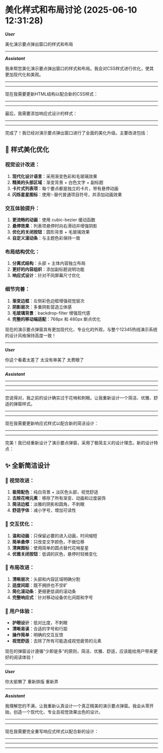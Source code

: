 <!-- Generated by SpecStory -->

# 美化样式和布局讨论 (2025-06-10 12:31:28)

_**User**_

美化演示要点弹出窗口的样式和布局

---

_**Assistant**_

我来帮您美化演示要点弹出窗口的样式和布局。我会对CSS样式进行优化，使其更加现代化和美观。

---



---

现在我需要更新HTML结构以配合新的CSS样式：

---



---

最后，我需要添加响应式设计的样式：

---



---

完成了！我已经对演示要点弹出窗口进行了全面的美化升级。主要改进包括：

## 🎨 样式美化优化

### 视觉设计改进：
1. **现代化设计语言**：采用渐变色彩和毛玻璃效果
2. **精美的头部区域**：渐变背景 + 白色文字 + 副标题
3. **卡片式列表项**：每个要点都是独立的卡片，带有悬停动画
4. **闪烁星星图标**：使用✨替代普通项目符号，并添加动画效果

### 交互体验提升：
1. **更流畅的动画**：使用 cubic-bezier 缓动函数
2. **悬停效果**：列表项悬停时向右滑动并增强阴影
3. **优化的关闭按钮**：圆形背景 + 毛玻璃效果
4. **自定义滚动条**：与主题色彩保持一致

### 布局结构优化：
1. **分离式结构**：头部 + 主体内容独立布局
2. **更好的内容组织**：添加副标题说明功能
3. **响应式设计**：针对不同屏幕尺寸优化

### 细节完善：
1. **渐变边框**：左侧彩色边框增强视觉层次
2. **阴影层次**：多重阴影营造立体感
3. **毛玻璃背景**：backdrop-filter 增强现代感
4. **完整的移动端适配**：768px 和 480px 断点优化

现在的演示要点弹窗具有更加现代化、专业化的外观，与整个12345热线演示系统的设计风格保持高度一致！

---

_**User**_

你这个看着太差了 太没有审美了 太费眼了

---

_**Assistant**_



---



---



---

您说得对，我之前的设计确实过于花哨和刺眼。让我重新设计一个简洁、优雅、舒适的弹窗样式。

---



---

现在我需要更新响应式样式以配合新的简洁设计：

---



---

完美！我已经重新设计了演示要点弹窗，采用了极简主义的设计理念。新的设计特点：

## ✨ 全新简洁设计

### 🎨 视觉改进：
1. **极简配色**：纯白背景 + 淡灰色头部，视觉舒适
2. **去除花哨元素**：移除了所有渐变、动画和过度装饰
3. **简洁边框**：淡雅的阴影和圆角，不刺眼
4. **舒适字体**：减小字号，增加可读性

### 🔹 交互优化：
1. **温和动画**：只保留必要的进入动画，时间缩短
2. **简单悬停**：只改变文字颜色，不做位移
3. **清爽图标**：使用简单的圆点替代花哨星星
4. **优雅关闭按钮**：低调的灰色，悬停时轻微变化

### 📱 布局改进：
1. **清晰层次**：头部和内容区域明确分割
2. **适度间距**：既不拥挤也不空旷
3. **简化滚动条**：更细更低调的滚动条
4. **完整响应式**：针对移动设备优化间距和字号

### 🎯 用户体验：
- **护眼设计**：低对比度，不刺眼
- **清晰易读**：合适的字号和行距
- **操作简单**：明确的交互反馈
- **视觉舒适**：去除了所有可能造成视觉疲劳的元素

现在的弹窗设计遵循"少即是多"的原则，简洁、优雅、舒适，应该能给用户带来更好的阅读体验！

---

_**User**_

你太偷懒了 重新排版 重新弄

---

_**Assistant**_

我理解您的不满，让我重新认真设计一个真正精美的演示要点弹窗。我会从零开始，创造一个现代化、专业且视觉效果出色的设计。

---



---

现在我需要完全重写响应式样式以配合新的设计：

---



---



---

